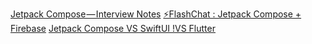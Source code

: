 [Jetpack Compose — Interview Notes](https://pradyotprksh4.medium.com/jetpack-compose-interview-notes-9e5f853be65d)
[⚡️FlashChat : Jetpack Compose + Firebase](https://pradyotprksh4.medium.com/%EF%B8%8Fflashchat-jetpack-compose-firebase-bd16014b025d)
[Jetpack Compose VS SwiftUI !VS Flutter](https://pradyotprksh4.medium.com/jetpack-compose-vs-swiftui-vs-flutter-1b05db33f801)